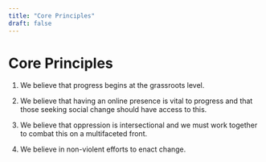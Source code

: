 ```yaml
---
title: "Core Principles"
draft: false
---
```


# Core Principles

1. We believe that progress begins at the grassroots level.

2. We believe that having an online presence is vital to progress and that
those seeking social change should have access to this.

3. We believe that oppression is intersectional and we must work together to
combat this on a multifaceted front.

4. We believe in non-violent efforts to enact change.
